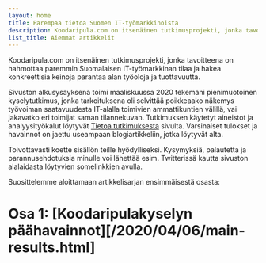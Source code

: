 ```yaml
---
layout: home
title: Parempaa tietoa Suomen IT-työmarkkinoista
description: Koodaripula.com on itsenäinen tutkimusprojekti, jonka tavoitteena on hahmottaa paremmin Suomalaisen IT-työmarkkinan tilaa ja hakea konkreettisia keinoja parantaa alan työoloja ja tuottavuutta.
list_title: Aiemmat artikkelit
---
```


Koodaripula.com on itsenäinen tutkimusprojekti, jonka tavoitteena on hahmottaa paremmin Suomalaisen IT-työmarkkinan tilaa ja hakea konkreettisia keinoja parantaa alan työoloja ja tuottavuutta. 

Sivuston alkusysäyksenä toimi maaliskuussa 2020 tekemäni pienimuotoinen kyselytutkimus, jonka tarkoituksena oli selvittää poikkeaako näkemys työvoiman saatavuudesta IT-alalla toimivien ammattikuntien välillä, vai jakavatko eri toimijat saman tilannekuvan. Tutkimuksen käytetyt aineistot ja analyysityökalut löytyvät [Tietoa tutkimuksesta](/survey) sivulta. Varsinaiset tulokset ja havainnot on jaettu useampaan blogiartikkeliin, jotka löytyvät alta.

Toivottavasti koette sisällön teille hyödylliseksi. Kysymyksiä, palautetta ja parannusehdotuksia minulle voi lähettää esim. Twitterissä kautta sivuston alalaidasta löytyvien somelinkkien avulla.

Suosittelemme aloittamaan artikkelisarjan ensimmäisestä osasta:

# Osa 1: [Koodaripulakyselyn päähavainnot][/2020/04/06/main-results.html]
